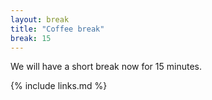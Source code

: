 ```yaml
---
layout: break
title: "Coffee break"
break: 15
---
```


We will have a short break now for 15 minutes.

{% include links.md %}
